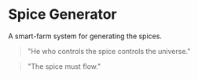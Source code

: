 # Spice Generator
A smart-farm system for generating the spices. 

> "He who controls the spice controls the universe."  

> "The spice must flow."  
